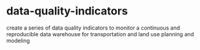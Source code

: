 data-quality-indicators
=======================

create a series of data quality indicators to monitor a continuous and reproducible data warehouse for transportation and land use planning and modeling

